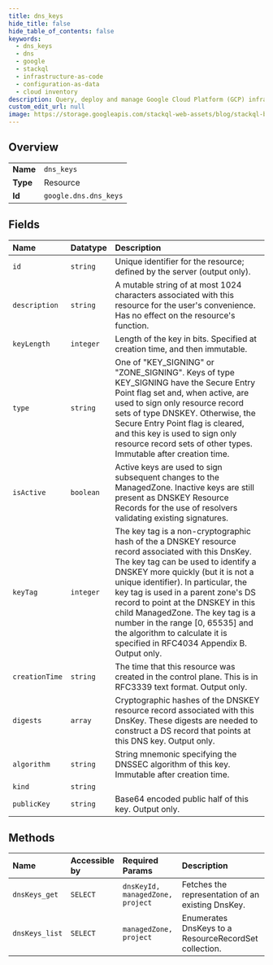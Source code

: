 ```yaml
---
title: dns_keys
hide_title: false
hide_table_of_contents: false
keywords:
  - dns_keys
  - dns
  - google    
  - stackql
  - infrastructure-as-code
  - configuration-as-data
  - cloud inventory
description: Query, deploy and manage Google Cloud Platform (GCP) infrastructure and resources using SQL
custom_edit_url: null
image: https://storage.googleapis.com/stackql-web-assets/blog/stackql-blog-post-featured-image.png
---
```

  
    

## Overview
<table><tbody>
<tr><td><b>Name</b></td><td><code>dns_keys</code></td></tr>
<tr><td><b>Type</b></td><td>Resource</td></tr>
<tr><td><b>Id</b></td><td><code>google.dns.dns_keys</code></td></tr>
</tbody></table>

## Fields
| Name | Datatype | Description |
|:-----|:---------|:------------|
| `id` | `string` | Unique identifier for the resource; defined by the server (output only). |
| `description` | `string` | A mutable string of at most 1024 characters associated with this resource for the user's convenience. Has no effect on the resource's function. |
| `keyLength` | `integer` | Length of the key in bits. Specified at creation time, and then immutable. |
| `type` | `string` | One of "KEY_SIGNING" or "ZONE_SIGNING". Keys of type KEY_SIGNING have the Secure Entry Point flag set and, when active, are used to sign only resource record sets of type DNSKEY. Otherwise, the Secure Entry Point flag is cleared, and this key is used to sign only resource record sets of other types. Immutable after creation time. |
| `isActive` | `boolean` | Active keys are used to sign subsequent changes to the ManagedZone. Inactive keys are still present as DNSKEY Resource Records for the use of resolvers validating existing signatures. |
| `keyTag` | `integer` | The key tag is a non-cryptographic hash of the a DNSKEY resource record associated with this DnsKey. The key tag can be used to identify a DNSKEY more quickly (but it is not a unique identifier). In particular, the key tag is used in a parent zone's DS record to point at the DNSKEY in this child ManagedZone. The key tag is a number in the range [0, 65535] and the algorithm to calculate it is specified in RFC4034 Appendix B. Output only. |
| `creationTime` | `string` | The time that this resource was created in the control plane. This is in RFC3339 text format. Output only. |
| `digests` | `array` | Cryptographic hashes of the DNSKEY resource record associated with this DnsKey. These digests are needed to construct a DS record that points at this DNS key. Output only. |
| `algorithm` | `string` | String mnemonic specifying the DNSSEC algorithm of this key. Immutable after creation time. |
| `kind` | `string` |  |
| `publicKey` | `string` | Base64 encoded public half of this key. Output only. |
## Methods
| Name | Accessible by | Required Params | Description |
|:-----|:--------------|:----------------|:------------|
| `dnsKeys_get` | `SELECT` | `dnsKeyId, managedZone, project` | Fetches the representation of an existing DnsKey. |
| `dnsKeys_list` | `SELECT` | `managedZone, project` | Enumerates DnsKeys to a ResourceRecordSet collection. |

